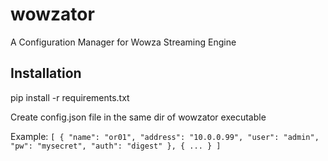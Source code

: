 # wowzator
A Configuration Manager for Wowza Streaming Engine

## Installation
pip install -r requirements.txt

Create config.json file in the same dir of wowzator executable

Example:
`[
	{
		"name": "or01",
		"address": "10.0.0.99",
		"user": "admin",
		"pw": "mysecret",
		"auth": "digest"
	},
  {
  ...
  }
]`
  
